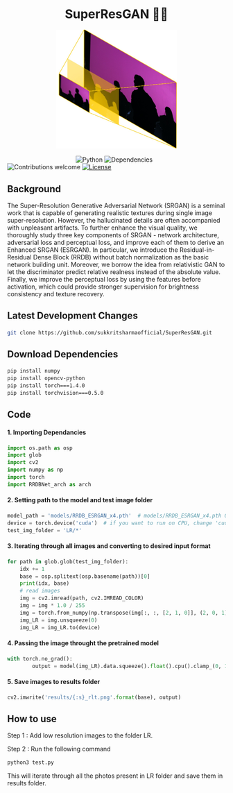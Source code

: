 <h1 align="center"><b> SuperResGAN 🔆✨ </b></h1>

<p align="center"><img width=55% src="media/img_artwork.jpg"></p>


&nbsp;&nbsp;&nbsp;&nbsp;&nbsp;&nbsp;&nbsp;&nbsp;&nbsp;&nbsp;&nbsp;&nbsp;&nbsp;&nbsp;&nbsp;&nbsp;&nbsp;&nbsp;&nbsp;
&nbsp;&nbsp;&nbsp;&nbsp;&nbsp;&nbsp;&nbsp;&nbsp;&nbsp;&nbsp;&nbsp;&nbsp;&nbsp;&nbsp;&nbsp;&nbsp;&nbsp;&nbsp;&nbsp;&nbsp;![Python](https://img.shields.io/badge/python-v3.6+-blue.svg)
![Dependencies](https://img.shields.io/badge/dependencies-up%20to%20date-brightgreen.svg)
![Contributions welcome](https://img.shields.io/badge/contributions-welcome-orange.svg)
[![License](https://img.shields.io/badge/license-MIT-blue.svg)](https://opensource.org/licenses/MIT)



## Background 
The Super-Resolution Generative Adversarial Network (SRGAN) is a seminal work that is capable of generating realistic textures during single image super-resolution. However, the hallucinated details are often accompanied with unpleasant artifacts. To further enhance the visual quality, we thoroughly study three key components of SRGAN - network architecture, adversarial loss and perceptual loss, and improve each of them to derive an Enhanced SRGAN (ESRGAN). In particular, we introduce the Residual-in-Residual Dense Block (RRDB) without batch normalization as the basic network building unit. Moreover, we borrow the idea from relativistic GAN to let the discriminator predict relative realness instead of the absolute value. Finally, we improve the perceptual loss by using the features before activation, which could provide stronger supervision for brightness consistency and texture recovery. 

## Latest Development Changes
```bash
git clone https://github.com/sukkritsharmaofficial/SuperResGAN.git
```

## Download Dependencies
```bash
pip install numpy
pip install opencv-python
pip install torch===1.4.0
pip install torchvision===0.5.0
```

## Code 
#### 1. Importing Dependancies
```python
import os.path as osp
import glob
import cv2
import numpy as np
import torch
import RRDBNet_arch as arch 
```

#### 2. Setting path to the model and test image folder
```python
model_path = 'models/RRDB_ESRGAN_x4.pth'  # models/RRDB_ESRGAN_x4.pth OR models/RRDB_PSNR_x4.pth
device = torch.device('cuda')  # if you want to run on CPU, change 'cuda' -> cpu
test_img_folder = 'LR/*'
```

#### 3. Iterating through all images and converting to desired input format
```python
for path in glob.glob(test_img_folder):
    idx += 1
    base = osp.splitext(osp.basename(path))[0]
    print(idx, base)
    # read images
    img = cv2.imread(path, cv2.IMREAD_COLOR)
    img = img * 1.0 / 255
    img = torch.from_numpy(np.transpose(img[:, :, [2, 1, 0]], (2, 0, 1))).float()
    img_LR = img.unsqueeze(0)
    img_LR = img_LR.to(device)
```
#### 4. Passing the image throught the pretrained model
```python
with torch.no_grad():
        output = model(img_LR).data.squeeze().float().cpu().clamp_(0, 1).numpy()
```

#### 5. Save images to results folder
```python
cv2.imwrite('results/{:s}_rlt.png'.format(base), output)
```

## How to use


Step 1 : Add low resolution images to the folder LR.

Step 2 : Run the following command

```bash
python3 test.py
```
This will iterate through all the photos present in LR folder and save them in results folder.
